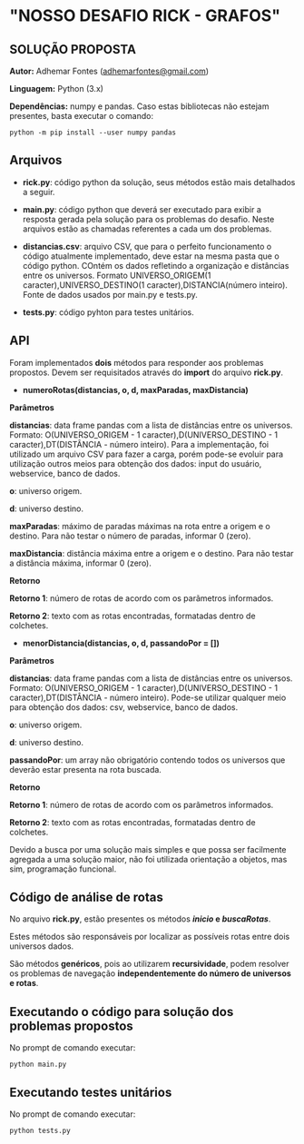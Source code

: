 # "NOSSO DESAFIO RICK - GRAFOS"
## SOLUÇÃO PROPOSTA 

**Autor:** Adhemar Fontes (adhemarfontes@gmail.com)

**Linguagem:** Python (3.x)

**Dependências:** numpy e pandas. Caso estas bibliotecas não estejam presentes, basta executar o comando:

    python -m pip install --user numpy pandas

## Arquivos

* **rick.py**: código python da solução, seus métodos estão mais detalhados a seguir.

* **main.py**: código python que deverá ser executado para exibir a resposta gerada pela solução para os problemas do desafio. Neste arquivos estão as chamadas referentes a cada um dos problemas.

* **distancias.csv**: arquivo CSV, que para o perfeito funcionamento o código atualmente implementado, deve estar na mesma pasta que o código python. COntém os dados refletindo a organização e distâncias entre os universos. Formato UNIVERSO_ORIGEM(1 caracter),UNIVERSO_DESTINO(1 caracter),DISTANCIA(número inteiro). Fonte de dados usados por main.py e tests.py. 

* **tests.py**: código pyhton para testes unitários.

## API

Foram implementados **dois** métodos para responder aos problemas propostos. Devem ser requisitados através do **import** do arquivo **rick.py**.

* **numeroRotas(distancias, o, d, maxParadas, maxDistancia)**


**Parâmetros**

**distancias**: data frame pandas com a lista de distâncias entre os universos. Formato: O(UNIVERSO_ORIGEM - 1 caracter),D(UNIVERSO_DESTINO - 1 caracter),DT(DISTÂNCIA - número inteiro). Para a implementação, foi utilizado um arquivo CSV para fazer a carga, porém pode-se evoluir para utilização outros meios para obtenção dos dados: input do usuário, webservice, banco de dados.

**o**: universo origem.

**d**: universo destino.

**maxParadas**: máximo de paradas máximas na rota entre a origem e o destino. Para não testar o número de paradas, informar 0 (zero).

**maxDistancia**: distância máxima entre a origem e o destino. Para não testar a distância máxima, informar 0 (zero).

**Retorno**

**Retorno 1**: número de rotas de acordo com os parãmetros informados.

**Retorno 2**: texto com as rotas encontradas, formatadas dentro de colchetes.

* **menorDistancia(distancias, o, d, passandoPor = [])**

**Parâmetros**

**distancias**: data frame pandas com a lista de distâncias entre os universos. Formato: O(UNIVERSO_ORIGEM - 1 caracter),D(UNIVERSO_DESTINO - 1 caracter),DT(DISTÂNCIA - número inteiro). Pode-se utilizar qualquer meio para obtenção dos dados: csv, webservice, banco de dados.

**o**: universo origem.

**d**: universo destino.

**passandoPor**: um array não obrigatório contendo todos os universos que deverão estar presenta na rota buscada.

**Retorno**

**Retorno 1**: número de rotas de acordo com os parãmetros informados.

**Retorno 2**: texto com as rotas encontradas, formatadas dentro de colchetes.

Devido a busca por uma solução mais simples e que possa ser facilmente agregada a uma solução maior, não foi utilizada orientação a objetos, mas sim, programação funcional.

## Código de análise de rotas

No arquivo **rick.py**, estão presentes os métodos **_inicio_ e _buscaRotas_**. 

Estes métodos são responsáveis por localizar as possíveis rotas entre dois universos dados. 

São métodos **genéricos**, pois ao utilizarem **recursividade**, podem resolver os problemas de navegação **independentemente do número de universos e rotas**. 

## Executando o código para solução dos problemas propostos

No prompt de comando executar:

```
python main.py
```

## Executando testes unitários

No prompt de comando executar:

```
python tests.py
```
